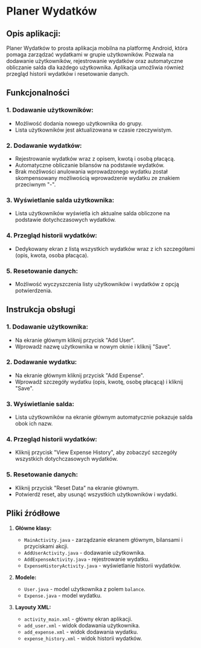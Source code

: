 # Planer Wydatków
## Opis aplikacji:
Planer Wydatków to prosta aplikacja mobilna na platformę Android, która pomaga zarządzać wydatkami w grupie użytkowników. Pozwala na dodawanie użytkowników, rejestrowanie wydatków oraz automatyczne obliczanie salda dla każdego użytkownika. Aplikacja umożliwia również przegląd historii wydatków i resetowanie danych.

## Funkcjonalności
### 1. Dodawanie użytkowników:

- Możliwość dodania nowego użytkownika do grupy.
- Lista użytkowników jest aktualizowana w czasie rzeczywistym.

### 2. Dodawanie wydatków:

- Rejestrowanie wydatków wraz z opisem, kwotą i osobą płacącą.
- Automatyczne obliczanie bilansów na podstawie wydatków.
- Brak możliwości anulowania wprowadzonego wydatku został skompensowany możliwością wprowadzenie wydatku ze znakiem przeciwnym "-".

### 3. Wyświetlanie salda użytkownika:

- Lista użytkowników wyświetla ich aktualne salda obliczone na podstawie dotychczasowych wydatków.

### 4. Przegląd historii wydatków:

- Dedykowany ekran z listą wszystkich wydatków wraz z ich szczegółami (opis, kwota, osoba płacąca).

### 5. Resetowanie danych:

- Możliwość wyczyszczenia listy użytkowników i wydatków z opcją potwierdzenia.

## Instrukcja obsługi

### 1. Dodawanie użytkownika:

- Na ekranie głównym kliknij przycisk "Add User".
- Wprowadź nazwę użytkownika w nowym oknie i kliknij "Save".

### 2. Dodawanie wydatku:

- Na ekranie głównym kliknij przycisk "Add Expense".
- Wprowadź szczegóły wydatku (opis, kwotę, osobę płacącą) i kliknij "Save".

### 3. Wyświetlanie salda:

- Lista użytkowników na ekranie głównym automatycznie pokazuje salda obok ich nazw.

### 4. Przegląd historii wydatków:

- Kliknij przycisk "View Expense History", aby zobaczyć szczegóły wszystkich dotychczasowych wydatków.

### 5. Resetowanie danych:

- Kliknij przycisk "Reset Data" na ekranie głównym.
- Potwierdź reset, aby usunąć wszystkich użytkowników i wydatki.

## Pliki źródłowe
1. **Główne klasy:**
   - `MainActivity.java` - zarządzanie ekranem głównym, bilansami i przyciskami akcji.
   - `AddUserActivity.java` - dodawanie użytkownika.
   - `AddExpenseActivity.java` - rejestrowanie wydatku.
   - `ExpenseHistoryActivity.java` - wyświetlanie historii wydatków.

2. **Modele:**
   - `User.java` - model użytkownika z polem `balance`.
   - `Expense.java` - model wydatku.

3. **Layouty XML:**
   - `activity_main.xml` - główny ekran aplikacji.
   - `add_user.xml` - widok dodawania użytkownika.
   - `add_expense.xml` - widok dodawania wydatku.
   - `expense_history.xml` - widok historii wydatków.
